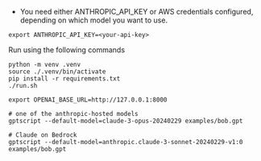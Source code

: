* You need either ANTHROPIC_API_KEY or AWS credentials configured, depending on which model you want to use.

```
export ANTHROPIC_API_KEY=<your-api-key>
```

Run using the following commands

```
python -m venv .venv
source ./.venv/bin/activate
pip install -r requirements.txt
./run.sh
```

```
export OPENAI_BASE_URL=http://127.0.0.1:8000

# one of the anthropic-hosted models
gptscript --default-model=claude-3-opus-20240229 examples/bob.gpt

# Claude on Bedrock
gptscript --default-model=anthropic.claude-3-sonnet-20240229-v1:0 examples/bob.gpt
```